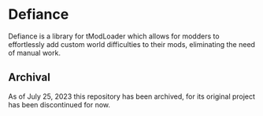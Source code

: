 # Defiance
Defiance is a library for tModLoader which allows for modders to effortlessly add custom world difficulties to their mods, eliminating the need of manual work.

## Archival
As of July 25, 2023 this repository has been archived, for its original project has been discontinued for now.
